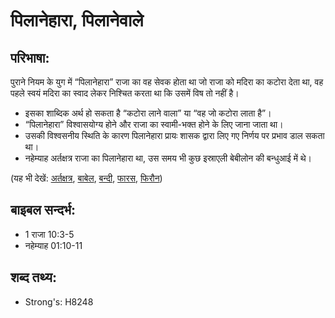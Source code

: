 # पिलानेहारा, पिलानेवाले #

## परिभाषा: ##

पुराने नियम के युग में “पिलानेहारा” राजा का वह सेवक होता था जो राजा को मदिरा का कटोरा देता था, वह पहले स्वयं मदिरा का स्वाद लेकर निश्चित करता था कि उसमें विष तो नहीं है।

* इसका शाब्दिक अर्थ हो सकता है “कटोरा लाने वाला” या “वह जो कटोरा लाता है”।
* “पिलानेहारा” विश्वासयोग्य होने और राजा का स्वामी-भक्त होने के लिए जाना जाता था।
* उसकी विश्वसनीय स्थिति के कारण पिलानेहारा प्रायः शासक द्वारा लिए गए निर्णय पर प्रभाव डाल सकता था।
* नहेम्याह अर्तक्षत्र राजा का पिलानेहारा था, उस समय भी कुछ इस्राएली बेबीलोन की बन्धुआई में थे।

(यह भी देखें: [अर्तक्षत्र](../artaxerxes.md), [बाबेल](../babylon.md), [बन्दी](../captive.md), [फारस](../persia.md), [फिरौन](../pharaoh.md))

## बाइबल सन्दर्भ: ##

* 1 राजा 10:3-5
* नहेम्याह 01:10-11

## शब्द तथ्य: ##

* Strong's: H8248
